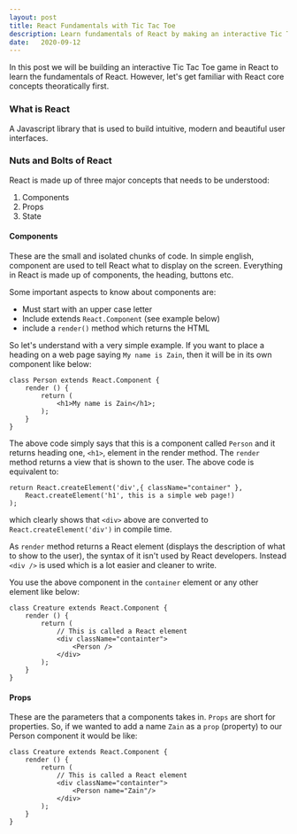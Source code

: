 ```yaml
---
layout: post
title: React Fundamentals with Tic Tac Toe
description: Learn fundamentals of React by making an interactive Tic Tac Toe game in React
date:   2020-09-12
---
```

In this post we will be building an interactive Tic Tac Toe game in React to learn the fundamentals of React. However, let's get familiar with React core concepts theoratically first.

### What is React
A Javascript library that is used to build intuitive, modern and beautiful user interfaces.


### Nuts and Bolts of React
React is made up of three major concepts that needs to be understood:
1. Components
2. Props
3. State

#### Components
These are the small and isolated chunks of code. In simple english, component are used to tell React what to display on the screen. Everything in React is made up of components, the heading, buttons etc.

Some important aspects to know about components are:
* Must start with an upper case letter
* Include extends `React.Component` (see example below)
* include a `render()` method which returns the HTML

So let's understand with a very simple example. If you want to place a heading on a web page saying `My name is Zain`, then it will be in its own component like below:
```
class Person extends React.Component {
    render () {
        return (
            <h1>My name is Zain</h1>;
        );
    }
}
``` 
The above code simply says that this is a component called `Person` and it returns heading one, `<h1>`, element in the render method. The `render` method returns a view that is shown to the user. The above code is equivalent to:
```
return React.createElement('div',{ className="container" },
    React.createElement('h1', this is a simple web page!)
);
```
which clearly shows that `<div>` above are converted to  `React.createElement('div')` in compile time. 

As `render` method returns a React element (displays the description of what to show to the user), the syntax of it isn't used by React developers. Instead `<div />` is used which is a lot easier and cleaner to write.

You use the above component in the `container` element or any other element like below:
```
class Creature extends React.Component {
    render () {
        return (
            // This is called a React element
            <div className="containter">
                <Person />
            </div>
        );
    }
}
```



#### Props
These are the parameters that a components takes in. `Props` are short for properties. So, if we wanted to add a name `Zain` as a `prop` (property) to our Person component it would be like:
```
class Creature extends React.Component {
    render () {
        return (
            // This is called a React element
            <div className="containter">
                <Person name="Zain"/>
            </div>
        );
    }
}
```
